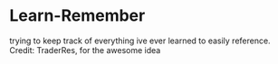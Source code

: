 # Learn-Remember
trying to keep track of everything ive ever learned to easily reference. Credit: TraderRes, for the awesome idea
